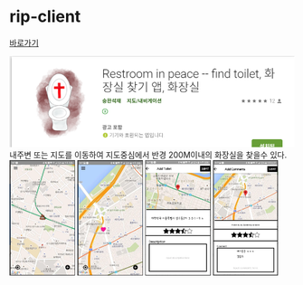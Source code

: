 # rip-client

<a href="https://play.google.com/store/apps/details?id=com.seunghwanseokjae.seunghwan&hl=ko"> 바로가기 </a>


<img src="./images-description/화장실1.PNG" alt=''/>
내주변 또는 지도를 이동하여 지도중심에서 반경 200M이내의 화장실을 찾을수 있다.<br>

<div>
  <img src="./images-description/화장실2.PNG" width="23%" alt=''/>
  <img src="./images-description/화장실3.PNG" width="23%" alt=''/>
  <img src="./images-description/화장실4.PNG" width="23%" alt=''/>
  <img src="./images-description/화장실5.PNG" width="23%" alt=''/>
 </div>
